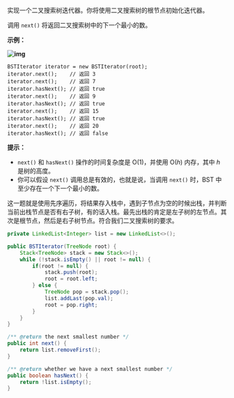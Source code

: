 实现一个二叉搜索树迭代器。你将使用二叉搜索树的根节点初始化迭代器。

调用 `next()` 将返回二叉搜索树中的下一个最小的数。

 

**示例：**

**![img](https://assets.leetcode-cn.com/aliyun-lc-upload/uploads/2018/12/25/bst-tree.png)**

```
BSTIterator iterator = new BSTIterator(root);
iterator.next();    // 返回 3
iterator.next();    // 返回 7
iterator.hasNext(); // 返回 true
iterator.next();    // 返回 9
iterator.hasNext(); // 返回 true
iterator.next();    // 返回 15
iterator.hasNext(); // 返回 true
iterator.next();    // 返回 20
iterator.hasNext(); // 返回 false
```

 

**提示：**

- `next()` 和 `hasNext()` 操作的时间复杂度是 O(1)，并使用 O(*h*) 内存，其中 *h* 是树的高度。
- 你可以假设 `next()` 调用总是有效的，也就是说，当调用 `next()` 时，BST 中至少存在一个下一个最小的数。



这一题就是使用先序遍历，将结果存入栈中，遇到子节点为空的时候出栈，并判断当前出栈节点是否有右子树，有的话入栈。最先出栈的肯定是左子树的左节点。其次是根节点，然后是右子树节点。符合我们二叉搜索树的要求。

```java
private LinkedList<Integer> list = new LinkedList<>();

public BSTIterator(TreeNode root) {
    Stack<TreeNode> stack = new Stack<>();
    while (!stack.isEmpty() || root != null) {
        if(root != null) {
            stack.push(root);
            root = root.left;
        } else {
            TreeNode pop = stack.pop();
            list.addLast(pop.val);
            root = pop.right;
        }
    }
}

/** @return the next smallest number */
public int next() {
    return list.removeFirst();
}

/** @return whether we have a next smallest number */
public boolean hasNext() {
    return !list.isEmpty();
}
```

